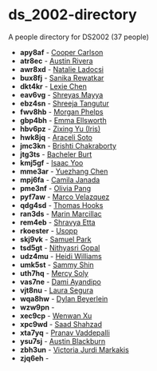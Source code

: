 # ds_2002-directory

A people directory for DS2002 (37 people)

- **apy8af** - [Cooper Carlson](people/apy8af/)
- **atr8ec** - [Austin Rivera](people/atr8ec/)
- **awr8xd** - [Natalie Ladocsi](people/awr8xd/)
- **bux8fj** - [Sanika Rewatkar](people/bux8fj/)
- **dkt4kr** - [Lexie Chen](people/dkt4kr/)
- **eav6vg** - [Shreyas Mayya](people/eav6vg/)
- **ebz4sn** - [Shreeja Tangutur](people/ebz4sn/)
- **fwv8hb** - [Morgan Phelps](people/fwv8hb/)
- **gbp4bh** - [Emma Ellsworth](people/gbp4bh/)
- **hbv6pz** - [Zixing Yu (Iris)](people/hbv6pz/)
- **hwk8jq** - [Araceli Soto](people/hwk8jq/)
- **jmc3kn** - [Brishti Chakraborty](people/jmc3kn/)
- **jtg3ts** - [Bacheler Burt](people/jtg3ts/)
- **kmj5gf** - [Isaac Yoo](people/kmj5gf/)
- **mme3ar** - [Yuezhang Chen](people/mme3ar/)
- **mpj6fa** - [Camila Janada](people/mpj6fa/)
- **pme3nf** - [Olivia Pang](people/pme3nf/)
- **pyf7aw** - [Marco Velazquez](people/pyf7aw/)
- **qdg4sd** - [Thomas Hooks](people/qdg4sd/)
- **ran3ds** - [Marin Marcillac](people/ran3ds/)
- **rem4eb** - [Shravya Etta](people/rem4eb/)
- **rkoester** - [Usopp](people/rkoester/)
- **skj9vk** - [Samuel Park](people/skj9vk/)
- **tsd5gt** - [Nithyasri Gopal](people/tsd5gt/)
- **udz4mu** - [Heidi Williams ](people/udz4mu/)
- **umk5st** - [Sammy Shin](people/umk5st/)
- **uth7hq** - [Mercy Soly](people/uth7hq/)
- **vas7ne** - [Dami Ayandipo](people/vas7ne/)
- **vjt8nu** - [Laura Segura](people/vjt8nu/)
- **wqa8hw** - [Dylan Beyerlein](people/wqa8hw/)
- **wzw9pn** - [](people/wzw9pn/)
- **xec9cp** - [Wenwan Xu](people/xec9cp/)
- **xpc9wd** - [Saad Shahzad](people/xpc9wd/)
- **xta7yq** - [Pranav Vaddepalli](people/xta7yq/)
- **ysu7sj** - [Austin Blackburn](people/ysu7sj/)
- **zbh3un** - [Victoria Jurdi Markakis](people/zbh3un/)
- **zjq6eh** - [](people/zjq6eh/)
